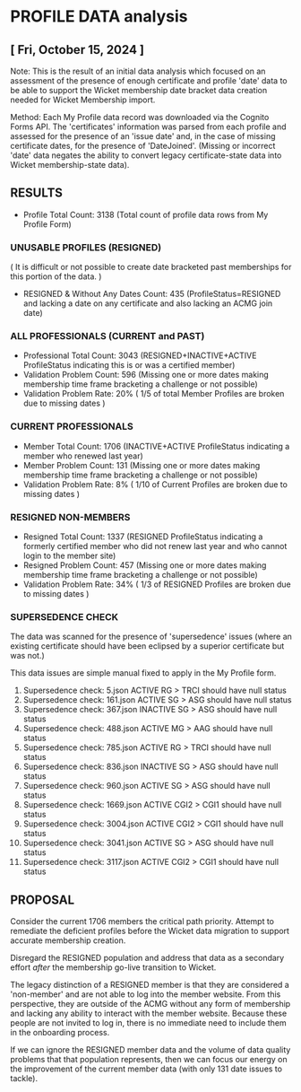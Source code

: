 # PROFILE DATA analysis

##  [ Fri, October 15, 2024 ]

Note: This is the result of an initial data analysis which focused on an assessment of the presence of enough certificate and profile 'date' data to be able to support the Wicket membership date bracket data creation needed for Wicket Membership import. 

Method: Each My Profile data record was downloaded via the Cognito Forms API. The 'certificates' information was parsed from each profile and assessed for the presence of an 'issue date' and, in the case of missing certificate dates, for the presence of 'DateJoined'. (Missing or incorrect 'date' data negates the ability to convert legacy certificate-state data into Wicket membership-state data).


## RESULTS

- Profile Total Count: 3138 (Total count of profile data rows from My Profile Form)

### UNUSABLE PROFILES (RESIGNED)

( It is difficult or not possible to create date bracketed past memberships for this portion of the data. )

- RESIGNED & Without Any Dates Count: 435 (ProfileStatus=RESIGNED and lacking a date on any certificate and also lacking an ACMG join date)

### ALL PROFESSIONALS (CURRENT and PAST)

- Professional Total Count: 3043 (RESIGNED+INACTIVE+ACTIVE ProfileStatus indicating this is or was a certified member)
- Validation Problem Count: 596 (Missing one or more dates making membership time frame bracketing a challenge or not possible)
- Validation Problem Rate: 20% ( 1/5 of total Member Profiles are broken due to missing dates )


### CURRENT PROFESSIONALS

- Member Total Count: 1706 (INACTIVE+ACTIVE ProfileStatus indicating a member who renewed last year)
- Member Problem Count: 131 (Missing one or more dates making membership time frame bracketing a challenge or not possible)
- Validation Problem Rate: 8% ( 1/10 of Current Profiles are broken due to missing dates )


### RESIGNED NON-MEMBERS

- Resigned Total Count: 1337 (RESIGNED ProfileStatus indicating a formerly certified member who did not renew last year and who cannot login to the member site)
- Resigned Problem Count: 457 (Missing one or more dates making membership time frame bracketing a challenge or not possible)
- Validation Problem Rate: 34% ( 1/3 of RESIGNED Profiles are broken due to missing dates )


### SUPERSEDENCE CHECK

The data was scanned for the presence of 'supersedence' issues (where an existing certificate should have been
eclipsed by a superior certificate but was not.)

This data issues are simple manual fixed to apply in the My Profile form.

1) Supersedence check:  5.json    ACTIVE   RG > TRCI should have null status
2) Supersedence check:  161.json  ACTIVE   SG > ASG should have null status
3) Supersedence check:  367.json  INACTIVE SG > ASG should have null status
4) Supersedence check:  488.json  ACTIVE   MG > AAG should have null status
5) Supersedence check:  785.json  ACTIVE   RG > TRCI should have null status
6) Supersedence check:  836.json  INACTIVE SG > ASG should have null status
7) Supersedence check:  960.json  ACTIVE   SG > ASG should have null status
8) Supersedence check:  1669.json ACTIVE   CGI2 > CGI1 should have null status
9) Supersedence check:  3004.json ACTIVE   CGI2 > CGI1 should have null status
10) Supersedence check: 3041.json ACTIVE   SG > ASG should have null status
11) Supersedence check: 3117.json ACTIVE   CGI2 > CGI1 should have null status


## PROPOSAL

Consider the current 1706 members the critical path priority. Attempt to remediate the deficient profiles before the Wicket data migration to support accurate membership creation.

Disregard the RESIGNED population and address that data as a secondary effort *after* the membership go-live transition to Wicket. 

The legacy distinction of a RESIGNED member is that they are considered a 'non-member' and are not able to log into the member website. From this perspective, they are outside of the ACMG without any form of membership and lacking any ability to interact with the member website. Because these people are not invited to log in, there is no immediate need to include them in the onboarding process. 

If we can ignore the RESIGNED member data and the volume of data quality problems that that population represents, then we can focus our energy on the improvement of the current member data (with only 131 date issues to tackle). 